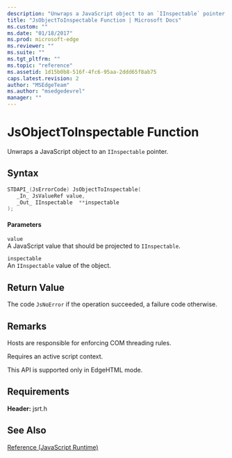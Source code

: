 ```yaml
---
description: "Unwraps a JavaScript object to an `IInspectable` pointer."
title: "JsObjectToInspectable Function | Microsoft Docs"
ms.custom: ""
ms.date: "01/18/2017"
ms.prod: microsoft-edge
ms.reviewer: ""
ms.suite: ""
ms.tgt_pltfrm: ""
ms.topic: "reference"
ms.assetid: 1d15b0b8-516f-4fc6-95aa-2ddd65f8ab75
caps.latest.revision: 2
author: "MSEdgeTeam"
ms.author: "msedgedevrel"
manager: ""
---
```

# JsObjectToInspectable Function
Unwraps a JavaScript object to an `IInspectable` pointer.  
  
## Syntax  
  
```cpp  
STDAPI_(JsErrorCode) JsObjectToInspectable(  
   _In_ JsValueRef value,  
   _Out_ IInspectable  **inspectable  
);  
```  
  
#### Parameters  
 `value`  
 A JavaScript value that should be projected to `IInspectable`.  
  
 `inspectable`  
 An `IInspectable` value of the object.  
  
## Return Value  
 The code `JsNoError` if the operation succeeded, a failure code otherwise.  
  
## Remarks  
 Hosts are responsible for enforcing COM threading rules.  
  
 Requires an active script context.  
  
 This API is supported only in EdgeHTML mode.  
  
## Requirements  
 **Header:** jsrt.h  
  
## See Also  
 [Reference (JavaScript Runtime)](../chakra-hosting/reference-javascript-runtime.md)
